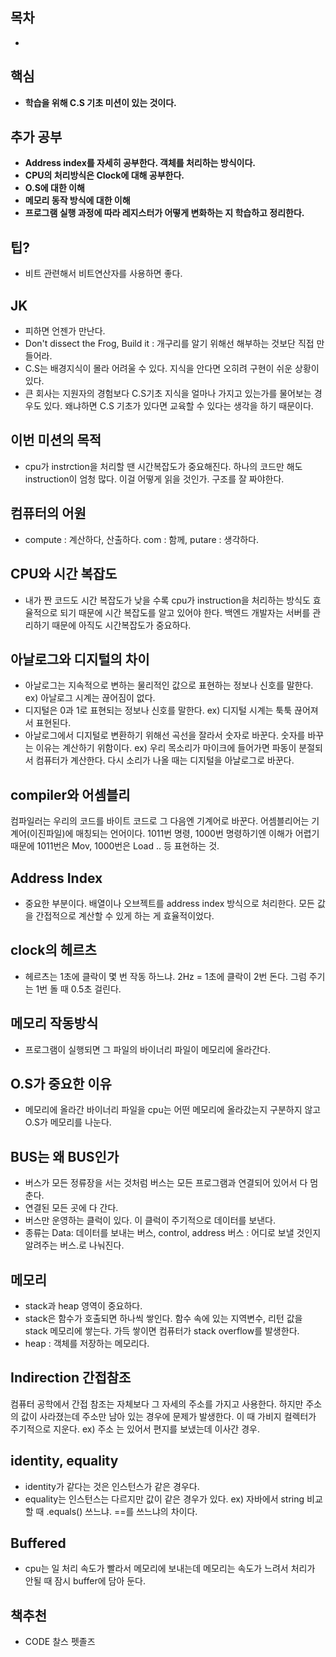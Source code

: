 ## 목차
- 

## 핵심
- **학습을 위해 C.S 기초 미션이 있는 것이다.**

## 추가 공부
- **Address index를 자세히 공부한다. 객체를 처리하는 방식이다.**
- **CPU의 처리방식은 Clock에 대해 공부한다.**
- **O.S에 대한 이해**
- **메모리 동작 방식에 대한 이해**
- **프로그램 실행 과정에 따라 레지스터가 어떻게 변화하는 지 학습하고 정리한다.**

## 팁? 
- 비트 관련해서 비트연산자를 사용하면 좋다.

## JK
- 피하면 언젠가 만난다. 
- Don't dissect the Frog, Build it : 개구리를 알기 위해선 해부하는 것보단 직접 만들어라. 
- C.S는 배경지식이 몰라 어려울 수 있다. 지식을 안다면 오히려 구현이 쉬운 상황이 있다. 
- 큰 회사는 지원자의 경험보다 C.S기초 지식을 얼마나 가지고 있는가를 물어보는 경우도 있다. 왜냐하면 C.S 기초가 있다면 교육할 수 있다는 생각을 하기 때문이다.  

## 이번 미션의 목적
- cpu가 instrction을 처리할 땐 시간복잡도가 중요해진다. 하나의 코드만 해도 instruction이 엄청 많다. 이걸 어떻게 읽을 것인가. 구조를 잘 짜야한다. 

## 컴퓨터의 어원
- compute : 계산하다, 산출하다. com : 함께, putare : 생각하다. 

## CPU와 시간 복잡도 
- 내가 짠 코드도 시간 복잡도가 낮을 수록 cpu가 instruction을 처리하는 방식도 효율적으로 되기 때문에 시간 복잡도를 알고 있어야 한다. 백엔드 개발자는 서버를 관리하기 때문에 아직도 시간복잡도가 중요하다. 

## 아날로그와 디지털의 차이
- 아날로그는 지속적으로 변하는 물리적인 값으로 표현하는 정보나 신호를 말한다. ex) 아날로그 시계는 끊어짐이 없다. 
- 디지털은 0과 1로 표현되는 정보나 신호를 말한다. ex) 디지털 시계는 툭툭 끊어져서 표현된다.  
- 아날로그에서 디지털로 변환하기 위해선 곡선을 잘라서 숫자로 바꾼다. 숫자를 바꾸는 이유는 계산하기 위함이다. ex) 우리 목소리가 마이크에 들어가면 파동이 분절되서 컴퓨터가 계산한다. 다시 소리가 나올 때는 디지털을 아날로그로 바꾼다.  

## compiler와 어셈블리
컴파일러는 우리의 코드를 바이트 코드로 그 다음엔 기계어로 바꾼다. 
어셈블리어는 기계어(이진파일)에 매칭되는 언어이다. 1011번 명령, 1000번 명령하기엔 이해가 어렵기 때문에 1011번은 Mov, 1000번은 Load .. 등 표현하는 것.  

## Address Index
- 중요한 부분이다. 배열이나 오브젝트를 address index 방식으로 처리한다. 모든 값을 간접적으로 계산할 수 있게 하는 게 효율적이었다. 

## clock의 헤르츠
- 헤르츠는 1초에 클락이 몇 번 작동 하느냐. 2Hz = 1초에 클락이 2번 돈다. 그럼 주기는 1번 돌 때 0.5초 걸린다.  

## 메모리 작동방식
- 프로그램이 실행되면 그 파일의 바이너리 파일이 메모리에 올라간다. 

## O.S가 중요한 이유
- 메모리에 올라간 바이너리 파일을 cpu는 어떤 메모리에 올라갔는지 구분하지 않고 O.S가 메모리를 나눈다.    

## BUS는 왜 BUS인가
- 버스가 모든 정류장을 서는 것처럼 버스는 모든 프로그램과 연결되어 있어서 다 멈춘다. 
- 연결된 모든 곳에 다 간다. 
- 버스만 운영하는 클럭이 있다. 이 클럭이 주기적으로 데이터를 보낸다. 
- 종류는 Data: 데이터를 보내는 버스, control, address 버스 : 어디로 보낼 것인지 알려주는 버스.로 나눠진다. 

## 메모리 
- stack과 heap 영역이 중요하다. 
- stack은 함수가 호출되면 하나씩 쌓인다. 함수 속에 있는 지역변수, 리턴 값을 stack 메모리에 쌓는다. 가득 쌓이면 컴퓨터가 stack overflow를 발생한다. 
- heap : 객체를 저장하는 메모리다. 

## Indirection 간접참조
컴퓨터 공학에서 간접 참조는 자체보다 그 자세의 주소를 가지고 사용한다. 
하지만 주소의 값이 사라졌는데 주소만 남아 있는 경우에 문제가 발생한다. 이 때 가비지 컬렉터가 주기적으로 지운다. ex) 주소 는 있어서 편지를 보냈는데 이사간 경우. 

## identity, equality
- identity가 같다는 것은 인스턴스가 같은 경우다. 
- equality는 인스턴스는 다르지만 값이 같은 경우가 있다. 
ex) 자바에서 string 비교할 때 .equals() 쓰느냐. ==를 쓰느냐의 차이다. 

## Buffered 
- cpu는 일 처리 속도가 빨라서 메모리에 보내는데 메모리는 속도가 느려서 처리가 안될 때 잠시 buffer에 담아 둔다. 

## 책추천 
- CODE 찰스 펫졸즈